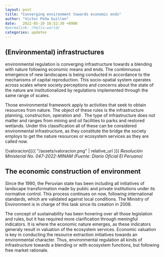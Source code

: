 ```yaml
---
layout: post
title: "Converging environment towards economic ends"
author: "Victor Peña Guillen"
date:   2022-05-10 16:52:30 +0900
#permalink: /hello-world/
categories: updates
---
```


## (Environmental) infrastructures

environmental regulation is converging infrastructure towards a blending with nature following economic means and ends.
The contimnuous emergence of new landscapes is being conducted in accordance to the mechanisms of capital reproduction. This socio-spatial system operates across scales where society perceptions and concerns about the state of the nature are institutionalized by regulations implemented through the same range of scales.

Those environmental framework apply to activities that seek to obtain resources from nature. The object of these rules is the infrastructure planning, construction, operation and .
The type of infrastructure does not matter and ranges from mining and oil facilities to parks and restored wetlands. Under this classification all of these can be considered environmental infrastructure, as they constitute the bridge the society employs to get the nature resources or ecosystem services as they are called now.

![valoracion]({{ "/assets/valoracion.png" | relative_url }})
*Resolución Ministerial No. 047-2022-MINAM (Fuente: Diario Oficial El Peruano)*

## The economic construction of environment

Since the 1990, the Peruvian state has been including all initiatives of landscape transformation made by public and private institutions under its normative control. This process continues on now, following international standards, which are validated against local conditions. The Ministry of Environment is in charge of this task since its creation in 2008.

The concept of sustainability has been hovering over all those legislation and rules, but it has required more clarification through meningful indicators. It is where the economic nature emerges, as these indicators generaly result in valuation of the ecosystem services. Economic valuation is key in conducting the resource extraction initiatives towards an environmental character. Thus, environmental regulation all kinds of infrastructure towards a blending or with ecosystem functions, but following free market rationale.
